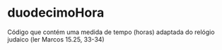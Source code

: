 # duodecimoHora
Código que contém uma medida de tempo (horas) adaptada do relógio judaico (ler Marcos 15.25, 33-34)
